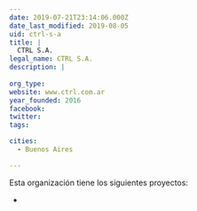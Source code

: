 ```yaml
---
date: 2019-07-21T23:14:06.000Z
date_last_modified: 2019-08-05
uid: ctrl-s-a
title: |
  CTRL S.A.
legal_name: CTRL S.A.
description: |
  
org_type: 
website: www.ctrl.com.ar
year_founded: 2016
facebook: 
twitter: 
tags:

cities: 
  - Buenos Aires

---
```


Esta organización tiene los siguientes proyectos:

- [](/proyectos/barometro-urbano-participativo)
